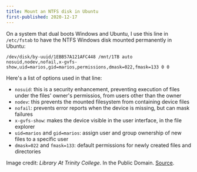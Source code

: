 ```yaml
---
title: Mount an NTFS disk in Ubuntu
first-published: 2020-12-17
---
```


On a system that dual boots Windows and Ubuntu, I use this line in `/etc/fstab` to have the NTFS Windows disk mounted
permanently in Ubuntu:

```
/dev/disk/by-uuid/1EBB57A121AFC448 /mnt/1TB auto nosuid,nodev,nofail,x-gvfs-show,uid=marios,gid=marios,permissions,dmask=022,fmask=133 0 0
```

Here's a list of options used in that line:

*   `nosuid`: this is a security enhancement, preventing execution of files under the files' owner's permissios, from
    users other than the owner
*   `nodev`: this prevents the mounted filesystem from containing device files
*   `nofail`: prevents error reports when the device is missing, but can mask failures
*   `x-gvfs-show`: makes the device visible in the user interface, in the file explorer
*   `uid=marios` and `gid=marios`: assign user and group ownership of new files to a specific user
*   `dmask=022` and `fmask=133`: default permissions for newly created files and directories

Image credit: *Library At Trinity College*. In the Public Domain.
[Source](https://www.publicdomainpictures.net/en/view-image.php?image=255082&picture=library-at-trinity-college).
